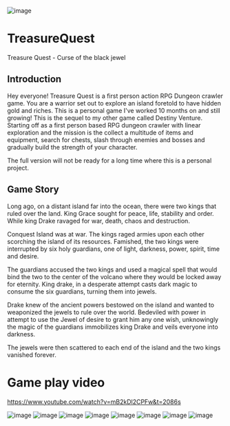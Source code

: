 ![image](https://static.wixstatic.com/media/0e8e62_287b2f18be854f30b8f92655a024715f~mv2.png)

# TreasureQuest
 Treasure Quest - Curse of the black jewel
 
## Introduction
Hey everyone! Treasure Quest is a first person action RPG Dungeon crawler game. You are a warrior set out to explore an island foretold to have hidden gold and riches. This is a personal game I've worked 10 months on and still growing! This is the sequel to my other game called Destiny Venture. Starting off as a first person based RPG dungeon crawler with linear exploration and the mission is the collect a multitude of items and equipment, search for chests, slash through enemies and bosses and gradually build the strength of your character.

The full version will not be ready for a long time where this is a personal project. 

## Game Story
Long ago, on a distant island far into the ocean, there were two kings that ruled over the land. King Grace sought for peace, life, stability and order. While king Drake ravaged for war, death, chaos and destruction.

Conquest Island was at war. The kings raged armies upon each other scorching the island of its resources. Famished, the two kings were interrupted by six holy guardians, one of light, darkness, power, spirit, time and desire.

The guardians accused the two kings and used a magical spell that would bind the two to the center of the volcano where they would be locked away for eternity. King drake, in a desperate attempt casts dark magic to consume the six guardians, turning them into jewels.

Drake knew of the ancient powers bestowed on the island and wanted to weaponized the jewels to rule over the world. Bedeviled with power in attempt to use the Jewel of desire to grant him any one wish, unknowingly the magic of the guardians immobilizes king Drake and veils everyone into darkness.

The jewels were then scattered to each end of the island and the two kings vanished forever.

# Game play video
https://www.youtube.com/watch?v=mB2kDl2CPFw&t=2086s

![image](https://static.wixstatic.com/media/0e8e62_72fd7ee5792243fb9718df00eb5b73a2~mv2.png)
![image](https://static.wixstatic.com/media/0e8e62_41d630ddbeb240d1ba81361622fae3b0~mv2.png)
![image](https://static.wixstatic.com/media/0e8e62_138f1ce40f2d4cf2932ebadc7ec3abcd~mv2.png)
![image](https://static.wixstatic.com/media/0e8e62_2289dc0ea9d9474692dcde3d0b38b723~mv2.png)
![image](https://static.wixstatic.com/media/0e8e62_a494c38ec28042de8d82e2672bc07e31~mv2.png)
![image](https://static.wixstatic.com/media/0e8e62_1664c9370d904cd29852e22c6bf0c581~mv2.png)
![image](https://static.wixstatic.com/media/0e8e62_9e5003e3ef014735995cca7ebf03261e~mv2.png)
![image](https://static.wixstatic.com/media/0e8e62_b85ad05b4575468f9308ae3eddb9217c~mv2.png)
